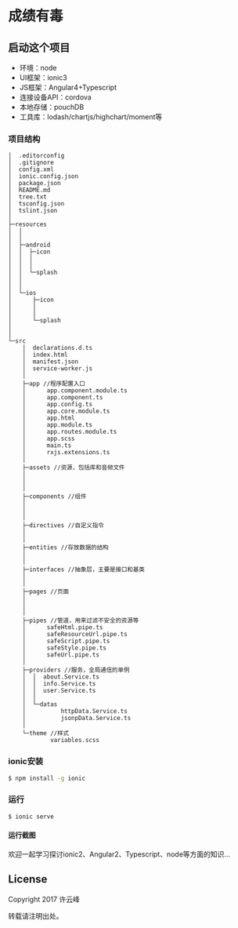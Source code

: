 成绩有毒
=====================


## 启动这个项目

* 环境：node
* UI框架：ionic3
* JS框架：Angular4+Typescript
* 连接设备API：cordova
* 本地存储：pouchDB
* 工具库：lodash/chartjs/highchart/moment等

### 项目结构

```
│  .editorconfig
│  .gitignore
│  config.xml
│  ionic.config.json
│  package.json
│  README.md
│  tree.txt
│  tsconfig.json
│  tslint.json
│  
├─resources
│  │  
│  │  
│  ├─android
│  │  ├─icon
│  │  │      
│  │  │      
│  │  └─splash
│  │          
│  │          
│  └─ios
│      ├─icon
│      │      
│      │      
│      └─splash
│             
│              
└─src
    │  declarations.d.ts
    │  index.html
    │  manifest.json
    │  service-worker.js
    │  
    ├─app //程序配置入口
    │      app.component.module.ts
    │      app.component.ts
    │      app.config.ts
    │      app.core.module.ts
    │      app.html
    │      app.module.ts
    │      app.routes.module.ts
    │      app.scss
    │      main.ts
    │      rxjs.extensions.ts
    │      
    ├─assets //资源，包括库和音频文件
    │     
    │              
    │              
    ├─components //组件
    │  
    │         
    │          
    ├─directives //自定义指令
    │      
    │      
    ├─entities //存放数据的结构
    │     
    │      
    ├─interfaces //抽象层，主要是接口和基类
    │     
    │      
    ├─pages //页面
    │      
    │ 
    │                   
    ├─pipes	//管道，用来过滤不安全的资源等
    │      safeHtml.pipe.ts
    │      safeResourceUrl.pipe.ts
    │      safeScript.pipe.ts
    │      safeStyle.pipe.ts
    │      safeUrl.pipe.ts
    │      
    ├─providers //服务，全局通信的单例
    │  │  about.Service.ts
    │  │  info.Service.ts
    │  │  user.Service.ts
    │  │  
    │  └─datas
    │          httpData.Service.ts
    │          jsonpData.Service.ts
    │          
    └─theme //样式
            variables.scss
```

### ionic安装

```bash
$ npm install -g ionic
```

### 运行

```bash
$ ionic serve
```
#### 运行截图


欢迎一起学习探讨ionic2、Angular2、Typescript、node等方面的知识...

## License

Copyright 2017 许云峰

转载请注明出处。
